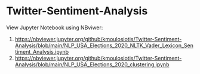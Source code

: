 # Twitter-Sentiment-Analysis

View Jupyter Notebook using NBviwer:

1) https://nbviewer.jupyter.org/github/kmoulosiotis/Twitter-Sentiment-Analysis/blob/main/NLP_USA_Elections_2020_NLTK_Vader_Lexicon_Sentiment_Analysis.ipynb
2) https://nbviewer.jupyter.org/github/kmoulosiotis/Twitter-Sentiment-Analysis/blob/main/NLP_USA_Elections_2020_clustering.ipynb
